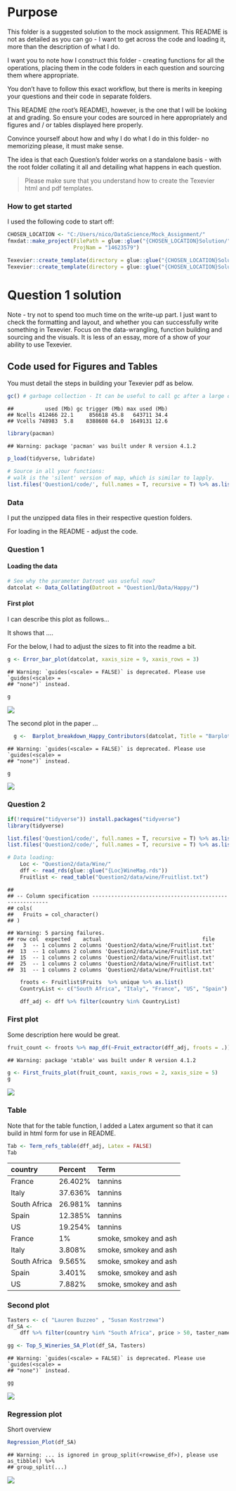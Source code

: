 # Purpose

This folder is a suggested solution to the mock assignment. This README
is not as detailed as you can go - I want to get across the code and
loading it, more than the description of what I do.

I want you to note how I construct this folder - creating functions for
all the operations, placing them in the code folders in each question
and sourcing them where appropriate.

You don’t have to follow this exact workflow, but there is merits in
keeping your questions and their code in separate folders.

This README (the root’s README), however, is the one that I will be
looking at and grading. So ensure your codes are sourced in here
appropriately and figures and / or tables displayed here properly.

Convince yourself about how and why I do what I do in this folder- no
memorizing please, it must make sense.

The idea is that each Question’s folder works on a standalone basis -
with the root folder collating it all and detailing what happens in each
question.

> Please make sure that you understand how to create the Texevier html
> and pdf templates.

### How to get started

I used the following code to start off:

``` r
CHOSEN_LOCATION <- "C:/Users/nico/DataScience/Mock_Assignment/"
fmxdat::make_project(FilePath = glue::glue("{CHOSEN_LOCATION}Solution/"), 
                     ProjNam = "14623579")

Texevier::create_template(directory = glue::glue("{CHOSEN_LOCATION}Solution/14623579/"), template_name = "Question1")
Texevier::create_template(directory = glue::glue("{CHOSEN_LOCATION}Solution/14623579/"), template_name = "Question2")
```

# Question 1 solution

Note - try not to spend too much time on the write-up part. I just want
to check the formatting and layout, and whether you can successfully
write something in Texevier. Focus on the data-wrangling, function
building and sourcing and the visuals. It is less of an essay, more of a
show of your ability to use Texevier.

## Code used for Figures and Tables

You must detail the steps in building your Texevier pdf as below.

``` r
gc() # garbage collection - It can be useful to call gc after a large object has been removed, as this may prompt R to return memory to the operating system.
```

    ##          used (Mb) gc trigger (Mb) max used (Mb)
    ## Ncells 412466 22.1     856618 45.8   643711 34.4
    ## Vcells 748983  5.8    8388608 64.0  1649131 12.6

``` r
library(pacman)
```

    ## Warning: package 'pacman' was built under R version 4.1.2

``` r
p_load(tidyverse, lubridate)

# Source in all your functions:
# walk is the 'silent' version of map, which is similar to lapply.
list.files('Question1/code/', full.names = T, recursive = T) %>% as.list() %>% walk(~source(.))
```

### Data

I put the unzipped data files in their respective question folders.

For loading in the README - adjust the code.

### Question 1

#### Loading the data

``` r
# See why the parameter Datroot was useful now?
datcolat <- Data_Collating(Datroot = "Question1/Data/Happy/")
```

#### First plot

I can describe this plot as follows…

It shows that ….

For the below, I had to adjust the sizes to fit into the readme a bit.

``` r
g <- Error_bar_plot(datcolat, xaxis_size = 9, xaxis_rows = 3)
```

    ## Warning: `guides(<scale> = FALSE)` is deprecated. Please use `guides(<scale> =
    ## "none")` instead.

``` r
g
```

![](README_files/figure-markdown_github/unnamed-chunk-4-1.png)

The second plot in the paper …

``` r
  g <-  Barplot_breakdown_Happy_Contributors(datcolat, Title = "Barplot making up the ladder", Subtitle = "Look at the colours - wow.", xaxis_size = 9, xaxis_rows = 3)
```

    ## Warning: `guides(<scale> = FALSE)` is deprecated. Please use `guides(<scale> =
    ## "none")` instead.

``` r
g
```

![](README_files/figure-markdown_github/unnamed-chunk-5-1.png)

### Question 2

``` r
if(!require("tidyverse")) install.packages("tidyverse")
library(tidyverse)

list.files('Question1/code/', full.names = T, recursive = T) %>% as.list() %>% walk(~source(.))
list.files('Question2/code/', full.names = T, recursive = T) %>% as.list() %>% walk(~source(.))

# Data loading:
    Loc <- "Question2/data/Wine/"
    dff <- read_rds(glue::glue("{Loc}WineMag.rds"))
    Fruitlist <- read_table("Question2/data/wine/Fruitlist.txt")
```

    ## 
    ## -- Column specification --------------------------------------------------------
    ## cols(
    ##   Fruits = col_character()
    ## )

    ## Warning: 5 parsing failures.
    ## row col  expected    actual                                file
    ##   3  -- 1 columns 2 columns 'Question2/data/wine/Fruitlist.txt'
    ##  13  -- 1 columns 2 columns 'Question2/data/wine/Fruitlist.txt'
    ##  15  -- 1 columns 2 columns 'Question2/data/wine/Fruitlist.txt'
    ##  25  -- 1 columns 2 columns 'Question2/data/wine/Fruitlist.txt'
    ##  31  -- 1 columns 2 columns 'Question2/data/wine/Fruitlist.txt'

``` r
    froots <- Fruitlist$Fruits  %>% unique %>% as.list()
    CountryList <- c("South Africa", "Italy", "France", "US", "Spain")

    dff_adj <- dff %>% filter(country %in% CountryList)
```

### First plot

Some description here would be great.

``` r
fruit_count <- froots %>% map_df(~Fruit_extractor(dff_adj, froots = .))
```

    ## Warning: package 'xtable' was built under R version 4.1.2

``` r
g <- First_fruits_plot(fruit_count, xaxis_rows = 2, xaxis_size = 5)
g
```

![](README_files/figure-markdown_github/unnamed-chunk-7-1.png)

### Table

Note that for the table function, I added a Latex argument so that it
can build in html form for use in README.

``` r
Tab <- Term_refs_table(dff_adj, Latex = FALSE)
Tab
```

| country      | Percent | Term                  |
|:-------------|:--------|:----------------------|
| France       | 26.402% | tannins               |
| Italy        | 37.636% | tannins               |
| South Africa | 26.981% | tannins               |
| Spain        | 12.385% | tannins               |
| US           | 19.254% | tannins               |
| France       | 1%      | smoke, smokey and ash |
| Italy        | 3.808%  | smoke, smokey and ash |
| South Africa | 9.565%  | smoke, smokey and ash |
| Spain        | 3.401%  | smoke, smokey and ash |
| US           | 7.882%  | smoke, smokey and ash |

### Second plot

``` r
Tasters <- c( "Lauren Buzzeo" , "Susan Kostrzewa")
df_SA <-
    dff %>% filter(country %in% "South Africa", price > 50, taster_name %in% Tasters)

gg <- Top_5_Wineries_SA_Plot(df_SA, Tasters)
```

    ## Warning: `guides(<scale> = FALSE)` is deprecated. Please use `guides(<scale> =
    ## "none")` instead.

``` r
gg
```

![](README_files/figure-markdown_github/unnamed-chunk-9-1.png)

### Regression plot

Short overview

``` r
Regression_Plot(df_SA)
```

    ## Warning: ... is ignored in group_split(<rowwise_df>), please use as_tibble() %>%
    ## group_split(...)

![](README_files/figure-markdown_github/unnamed-chunk-10-1.png)

